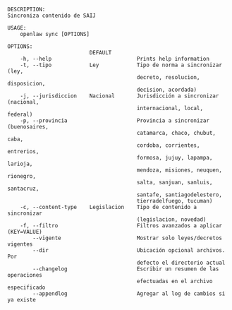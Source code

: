 ﻿```shell
DESCRIPTION:
Sincroniza contenido de SAIJ

USAGE:
    openlaw sync [OPTIONS]

OPTIONS:
                          DEFAULT                                               
    -h, --help                           Prints help information                
    -t, --tipo            Ley            Tipo de norma a sincronizar (ley,      
                                         decreto, resolucion, disposicion,      
                                         decision, acordada)                    
    -j, --jurisdiccion    Nacional       Jurisdicción a sincronizar (nacional,  
                                         internacional, local, federal)         
    -p, --provincia                      Provincia a sincronizar (buenosaires,  
                                         catamarca, chaco, chubut, caba,        
                                         cordoba, corrientes, entrerios,        
                                         formosa, jujuy, lapampa, larioja,      
                                         mendoza, misiones, neuquen, rionegro,  
                                         salta, sanjuan, sanluis, santacruz,    
                                         santafe, santiagodelestero,            
                                         tierradelfuego, tucuman)               
    -c, --content-type    Legislacion    Tipo de contenido a sincronizar        
                                         (legislacion, novedad)                 
    -f, --filtro                         Filtros avanzados a aplicar (KEY=VALUE)
        --vigente                        Mostrar solo leyes/decretos vigentes   
        --dir                            Ubicación opcional archivos. Por       
                                         defecto el directorio actual           
        --changelog                      Escribir un resumen de las operaciones 
                                         efectuadas en el archivo especificado  
        --appendlog                      Agregar al log de cambios si ya existe 
```
